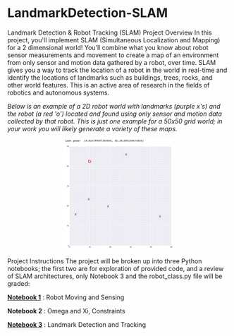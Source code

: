 # LandmarkDetection-SLAM
Landmark Detection &amp; Robot Tracking (SLAM)
Project Overview
In this project, you'll implement SLAM (Simultaneous Localization and Mapping) for a 2 dimensional world! You’ll combine what you know about robot sensor measurements and movement to create a map of an environment from only sensor and motion data gathered by a robot, over time. SLAM gives you a way to track the location of a robot in the world in real-time and identify the locations of landmarks such as buildings, trees, rocks, and other world features. This is an active area of research in the fields of robotics and autonomous systems.

*Below is an example of a 2D robot world with landmarks (purple x's) and the robot (a red 'o') located and found using *only* sensor and motion data collected by that robot. This is just one example for a 50x50 grid world; in your work you will likely generate a variety of these maps.*

<p align="center">
<img src="images/robot_world.png" width=50% height=50% >
</p>

Project Instructions
The project will be broken up into three Python notebooks; the first two are for exploration of provided code, and a review of SLAM architectures, only Notebook 3 and the robot_class.py file will be graded:

[__Notebook 1__](./1.%20Robot%20Moving%20and%20Sensing.html) : Robot Moving and Sensing

__Notebook 2__ : Omega and Xi, Constraints 

[__Notebook 3__](./3.%20Landmark%20Detection%20and%20Tracking.html) : Landmark Detection and Tracking 
